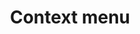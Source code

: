 ---
layout: pattern.njk
tags: 
    - mobile_de
    - mobile_components_de
    - page
key: context-menu-mobile_de
title: Context menu
parent: components-mobile_de
image: mobile/overview/contextmenu.webp
keywords: contextmenu, context, menu, dropdown, menu, select
order: 40
---